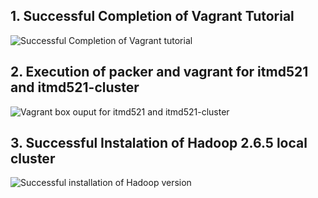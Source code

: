 
## __1.__  Successful Completion of Vagrant Tutorial


![Successful Completion of Vagrant tutorial](https://github.com/illinoistech-itm/ssaxena12/blob/master/ITMD-521/Week-02/Images/Successful%20Completion%20of%20Vagrant%20tutorial.JPG)

## __2.__  Execution of packer and vagrant for itmd521 and itmd521-cluster

![Vagrant box ouput for itmd521 and itmd521-cluster](https://github.com/illinoistech-itm/ssaxena12/blob/master/ITMD-521/Week-02/Images/Vagrant%20box%20ouput%20for%20itmd521%20and%20itmd521-cluster.JPG)

## __3.__  Successful Instalation of Hadoop 2.6.5 local cluster

![Successful installation of Hadoop version](https://github.com/illinoistech-itm/ssaxena12/blob/master/ITMD-521/Week-02/Images/Successful%20installation%20of%20Hadoop%20version.JPG)
